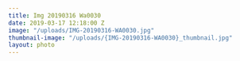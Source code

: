 ```yaml
---
title: Img 20190316 Wa0030
date: 2019-03-17 12:18:00 Z
image: "/uploads/IMG-20190316-WA0030.jpg"
thumbnail-image: "/uploads/{IMG-20190316-WA0030}_thumbnail.jpg"
layout: photo
---
```


